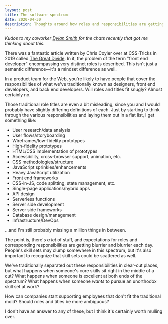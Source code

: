 ```yaml
---
layout: post
title: The software spectrum
date: 2020-04-30
description: Thoughts around how roles and responsibilities are getting blurrier and blurrier in the Web industry.
---
```


_Kudos to my coworker [Dylan Smith](https://dylanatsmith.com/) for the chats recently that got me thinking about this._

There was a fantastic article written by Chris Coyier over at CSS-Tricks in 2019 called [The Great Divide](https://css-tricks.com/the-great-divide/). In it, the problem of the term "front end developer" encompassing very distinct roles is described. This isn't just a semantic difference—it's a mindset difference as well.

In a product team for the Web, you're likely to have people that cover the responsibilities of what we've traditionally known as designers, front end developers, and back end developers. Will roles and titles fit snugly? Almost certainly no.

Those traditional role titles are even a bit misleading, since you and I would probably have slightly differing definitions of each. Just by starting to think through the various responsibilities and laying them out in a flat list, I get something like:

- User research/data analysis
- User flows/storyboarding
- Wireframes/low-fidelity prototypes
- High-fidelity prototypes
- HTML/CSS implementation of prototypes
- Accessibility, cross-browser support, animation, etc.
- CSS methodologies/structure
- JavaScript sprinkles/enhancements
- Heavy JavaScript utilization
- Front end frameworks
- CSS-in-JS, code splitting, state management, etc.
- Single-page applications/hybrid apps
- API design
- Serverless functions
- Server side development
- Server side frameworks
- Database design/management
- Infrastructure/DevOps

...and I'm still probably missing a million things in between.

The point is, there's _a lot_ of stuff, and expectations for roles and corresponding responsibilities are getting blurrier and blurrier each day. People's skill sets may clump somewhere in this spectrum, but it's also important to recognize that skill sets could be scattered as well.

We've traditionally separated out these responsibilities in clear-cut places, but what happens when someone's core skills sit right in the middle of a cut? What happens when someone is excellent at both ends of the spectrum? What happens when someone _wants_ to pursue an unorthodox skill set at work?

How can companies start supporting employees that don't fit the traditional mold? Should roles and titles be more ambiguous?

I don't have an answer to any of these, but I think it's certainly worth mulling over.
